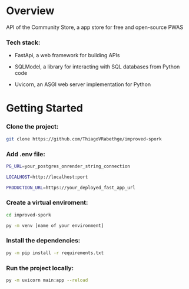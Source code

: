 # Overview

API of the Community Store, a app store for free and open-source PWAS

### Tech stack:

- FastApi, a web framework for building APIs

- SQLModel, a library for interacting with SQL databases from Python code

- Uvicorn, an ASGI web server implementation for Python

# Getting Started

### Clone the project:

```bash
git clone https://github.com/ThiagoVRabethge/improved-spork
```

### Add .env file:

```bash
PG_URL=your_postgres_onrender_string_connection

LOCALHOST=http://localhost:port

PRODUCTION_URL=https://your_deployed_fast_app_url
```

### Create a virtual enviroment:

```bash
cd improved-spork
```

```bash
py -m venv [name of your environment]
```

### Install the dependencies:

```bash
py -m pip install -r requirements.txt
```

### Run the project locally:

```bash
py -m uvicorn main:app --reload
```